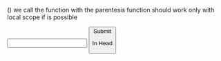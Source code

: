 () we call the function with the parentesis
function should work only with local scope if is possible

<label for="name">
<input name= "name" type="text"/>
<button type="submit">Submit 
<!--when you submit button is creating in the browser a request, we are gonna learn not to, and use the specific data for us -->

In Head <script defer src= javascript.js> DEFER means to execute the JS after reading all html!
queryselector is a option of the document you can assign to a spesific part of the html doc

const form = document.queryselector <!-- query selector is giving you an information that has to saved in a variable in this case form, the word document is the html document-->

const form = document.queryselector('[data-js="first-form"]')<!-- inside [square brakets] is the exact name of the element you wanna select wiht the queryselector!! THE NAME IS IN HTML -->

form.addEventlistener('submit', (event) =>{
event.preventDefault()
console.log('submit event fired: ', event)
}); <!-- to add an eventlistener you always need an document.queryselector that tells you where you wanna have the eventlistener done-->
event.target.elements is givin us the opportunity to select the data we want in the form exemple submiton
event.target.document === form.document

<!-- the (event) you need it if you wanna see the result of your eventlistener, in this case the data of your submit button!! if you leave it empty nothing in console.log is shown-->

const newcard = document.createElement('section')<!--HTML section>
cardcontainer.append(newcard) <!-- first create the element then appending it in the DOM>
cosnt cardtext = textInput.value
newcard.textcontent = cardtext (which is the value)
newcard.innerHTML =

<div class="product__body"> <!-- Copy Paste from HTML and add the ${variable}-->
<div class="product__text-container">
<h2 class="product__name">${name}</h2>
      <ul class="product__categories">
        <li class="product__category">${category1}</li>
<li class="product__category">${category2}</li>
        <li class="product__category">${category3}</li>
</ul>
<p class="product__description"> ${description} </p>
    </div>
    <div class="product__image-container">
      <img
        class="product__image"
        src=${imageSrc}
alt=""/>
</div>

newcard.classlist.add('card')

name.toUpperCase() <!-- name is a string from a variable but it could work also with 'hello', as long is a string>
.touppercase() is a method which means is a function that JS provide
function is something we writing

arrays are order!
bla = [1,2,3]
bla.push(4) <!-- i put the number 4 at the last position in the array>
bla.pop()<!-- i delete the last number in the array () parentesis immer empty>

object {
name: 'martin',
occupation: 'developer',
}
object do not have an order, to point a specific element:

object['name'] <!-- Martin-->
object.name <!--Martin-->
object.name = 'jan' <!--Now the name is jan>
object.number = 4 <!--now the object has a number 4 {number: 4,}>
delete object.name <!-- Martin is now gone>

const people = [
{
name: "john",
age:23,
car: [bmw,mercedes,..],
},
{
name:"alex",
age:34,
},
];

people[0].name <!--John>
people[1].dog = 'rufus' <!-- the second object has dog rufus>
people.car.push('VW') <!-- Now car array has VW inside>

LOOPS:

while loop: the condition has to be inside of the block

let number = 5;
while (number > 0){
number -= 1;
};

for loop:

for (let count = 0; count < 5; count +=1){
conosle.log (Hello);
}
result: 5 x Hello

count = 0 <!--before looping start is the declaratin>
count < 5 <!--Condition is the count < 5 ? true fals or if statement -->
count +=1 <!--What we wanna do everytime at the end of the loop>

for-of: Loop for Array
const fruits = ['apple', 'mango','pomegranate','nut']
for every(const fruit of fruits){
console.log(fruit)
}
fruit is a variable is creating every time the loop is running
the variable fruit is exsiting only inside the loop!!!!

for-in: loop for Object
const pet = {
name: 'adf';
species: 'af';
}
for(const key in pet){
const value = pet[key];
console.log(${key} is ${value}) <!--so you see the kye (name,species,etc) and value is the [kye]-->
}

forEach, map, filter <!-- only working for ARRAY>

array1.forEach <!-- alwasy first the name of the array.map or forEach or filter>
you cannot return from forEach

map changes every element in arrays and you must return.

filter is sorting the element in the array and return it!
always return true or false creates a new array

const uppercasegame2000 = games
.filter(game =>{
return game.year < 2000 <!-- you can do .map after the first interaction cause the result after a filter is a array>
})
.map(game =>{
retunr game.name.toUpperCase()
})

.includes() <!-- works pretty good with string array or number array or boolean>
.indexof() <!-- is giving us the index position>
.lastindexof() <!-- last of the string index number>
.find() <!-- for object, need a return true or false after returning true is stops>
.findindex()

stundent.sort((stundendA,stundentB) => {
sort needs two parameters to be compaired
return 1 or -1 or 0 if you wanna to keep the same order in the array if you have two same parameters
sort is by a specific parameters if not is alphabetic and number by ascenden way
});
.slice()<!-- copy of the all array>
.some ()<!-- return true or false>
.every()<!-- return also true or flase>

type = module
import in js {autori} from './author.js'
import
